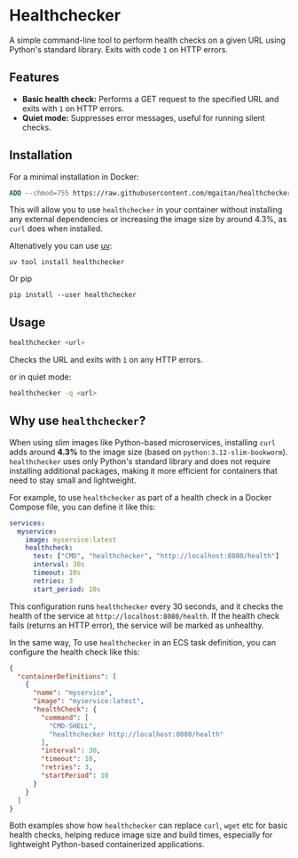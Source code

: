# Healthchecker

A simple command-line tool to perform health checks on a given URL using Python's standard library. Exits with code `1` on HTTP errors.

## Features

- **Basic health check:** Performs a GET request to the specified URL and exits with `1` on HTTP errors.
- **Quiet mode:** Suppresses error messages, useful for running silent checks.

## Installation

For a minimal installation in Docker:

```Dockerfile
ADD --chmod=755 https://raw.githubusercontent.com/mgaitan/healthchecker/main/healthchecker.py /usr/bin/healthchecker
```

This will allow you to use `healthchecker` in your container without installing any external dependencies or increasing the image size by around 4.3%, as `curl` does when installed.


Altenatively you can use [uv](https://github.com/astral-sh/uv):

```
uv tool install healthchecker
````

Or pip 

```
pip install --user healthchecker
```


## Usage

```bash
healthchecker <url>
```

Checks the URL and exits with `1` on any HTTP errors.

or in quiet mode:

```bash
healthchecker -q <url>
```


## Why use `healthchecker`?

When using slim images like Python-based microservices, installing `curl` adds around **4.3%** to the image size (based on `python:3.12-slim-bookworm`). `healthchecker` uses only Python's standard library and does not require installing additional packages, making it more efficient for containers that need to stay small and lightweight.

For example, to use `healthchecker` as part of a health check in a Docker Compose file, you can define it like this:

```yaml
services:
  myservice:
    image: myservice:latest
    healthcheck:
      test: ["CMD", "healthchecker", "http://localhost:8080/health"]
      interval: 30s
      timeout: 10s
      retries: 3
      start_period: 10s
```

This configuration runs `healthchecker` every 30 seconds, and it checks the health of the service at `http://localhost:8080/health`. If the health check fails (returns an HTTP error), the service will be marked as unhealthy.

In the same way, To use `healthchecker` in an ECS task definition, you can configure the health check like this:

```json
{
  "containerDefinitions": [
    {
      "name": "myservice",
      "image": "myservice:latest",
      "healthCheck": {
        "command": [
          "CMD-SHELL",
          "healthchecker http://localhost:8080/health"
        ],
        "interval": 30,
        "timeout": 10,
        "retries": 3,
        "startPeriod": 10
      }
    }
  ]
}
```

Both examples show how `healthchecker` can replace `curl`, `wget` etc for basic health checks, helping reduce image size and build times, especially for lightweight Python-based containerized applications.